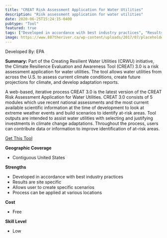 ```yaml
---
title: "CREAT Risk Assessment Application for Water Utilities"
description: "Risk assessment application for water utilities"
date: 2020-06-25T15:24:15-0400
pubtype: "Tool"
featured: true
tags: ["Developed in accordance with best industry practices", "Results are site specific", "Allows user to create specific scenarios", "Process can be applied at various locations"]
image: https://www.887theriver.ca/wp-content/uploads/2017/07/placeholder.jpg
---
```

Developed By: EPA

**Summary:** Part of the Creating Resilient Water Utilities (CRWU) initiative, the Climate Resilience Evaluation and Awareness Tool (CREAT) 3.0 is a risk assessment application for water utilities. The tool allows water utilities from across the U.S. to assess current climate conditions, create future projections for climate, and develop adaptation reports.  

A web-based, iterative process CREAT 3.0 is the latest version of the CREAT Risk Assessment Application for Water Utilities. CREAT 3.0 consists of 5 modules which use recent national assessments and the most current available scientific information at the time of development to look at extreme weather events and build scenarios to identify at-risk areas. Tool outputs are intended to assist water utilities with selecting and justifying investments in climate change adaptations. Throughout the process, users can contribute data or information to improve identification of at-risk areas.

<a href="https://www.epa.gov/crwu/creat-risk-assessment-application-water-utilities" target="_blank">Get This Tool</a>

__**Geographic Coverage**__
- Contiguous United States

__**Strengths**__
-  Developed in accordance with best industry practices
-  Results are site specific
-  Allows user to create specific scenarios
-  Process can be applied at various locations

__**Cost**__
- Free

__**Skill Level**__
- Low
